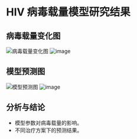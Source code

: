# HIV 病毒载量模型研究结果

## 病毒载量变化图

![病毒载量变化图](path/to/viral_load.png)
![image](https://github.com/user-attachments/assets/bba28abe-48d0-4948-94c3-26d77236964e)

## 模型预测图

![模型预测图](path/to/model_prediction.png)
![image](https://github.com/user-attachments/assets/4bc609bc-7c81-42fc-8c48-fd4975ac8fb3)


## 分析与结论

- 模型参数对病毒载量的影响。
- 不同治疗方案下的预测结果。
